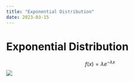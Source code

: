 ```yaml
---
title: "Exponential Distribution"
date: 2023-03-15
---
```

# Exponential Distribution
$$f(x)=\lambda e^{-\lambda x}$$
![](https://i.imgur.com/Kjcrtbh.png)
